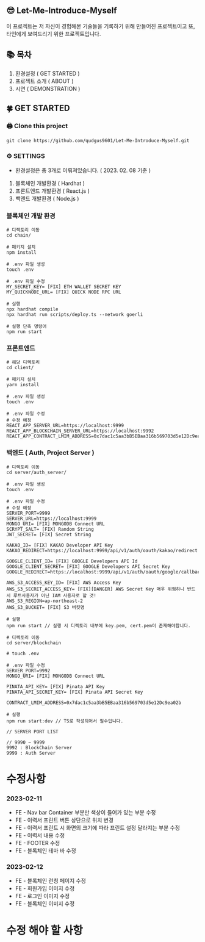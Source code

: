 ## 😎 Let-Me-Introduce-Myself

이 프로젝트는 저 자신이 경험해본 기술들을 기록하기 위해 만들어진 프로젝트이고
또, 타인에게 보여드리기 위한 프로젝트입니다.

## 📚 목차

1. 환경설정 ( GET STARTED )
2. 프로젝트 소개 ( ABOUT )
3. 시연 ( DEMONSTRATION )

## 🍀 GET STARTED

### 🖨️ Clone this project

```
git clone https://github.com/qudgus9601/Let-Me-Introduce-Myself.git
```

### ⚙️ SETTINGS

- 환경설정은 총 3개로 이뤄져있습니다. ( 2023. 02. 08 기준 )

1. 블록체인 개발환경 ( Hardhat )
2. 프론트엔드 개발환경 ( React.js )
3. 백엔드 개발환경 ( Node.js )

### 블록체인 개발 환경

```
# 디렉토리 이동
cd chain/

# 패키지 설치
npm install

# .env 파일 생성
touch .env

# .env 파일 수정
MY_SECRET_KEY= [FIX] ETH WALLET SECRET KEY
MY_QUICKNODE_URL= [FIX] QUICK NODE RPC URL

# 실행
npx hardhat compile
npx hardhat run scripts/deploy.ts --network goerli

# 실행 단축 명령어
npm run start

```

### 프론트엔드

```
# 해당 디렉토리
cd client/

# 패키지 설치
yarn install

# .env 파일 생성
touch .env

# .env 파일 수정
# 수정 예정
REACT_APP_SERVER_URL=https://localhost:9999
REACT_APP_BLOCKCHAIN_SERVER_URL=https://localhost:9992
REACT_APP_CONTRACT_LMIM_ADDRESS=0x7dac1c5aa3bB5EBaa316b569703d5e12Dc9ea02b
```

### 백엔드 ( Auth, Project Server )

```
# 디렉토리 이동
cd server/auth_server/

# .env 파일 생성
touch .env

# .env 파일 수정
# 수정 예정
SERVER_PORT=9999
SERVER_URL=https://localhost:9999
MONGO_URI= [FIX] MONGODB Connect URL
SCRYPT_SALT= [FIX] Random String
JWT_SECRET= [FIX] Secret String

KAKAO_ID= [FIX] KAKAO Developer API Key
KAKAO_REDIRECT=https://localhost:9999/api/v1/auth/oauth/kakao/redirect

GOOGLE_CLIENT_ID= [FIX] GOOGLE Developers API Id
GOOGLE_CLIENT_SECRET= [FIX] GOOGLE Developers API Secret Key
GOOGLE_REDIRECT=https://localhost:9999/api/v1/auth/oauth/google/callback

AWS_S3_ACCESS_KEY_ID= [FIX] AWS Access Key
AWS_S3_SECRET_ACCESS_KEY= [FIX][DANGER] AWS Secret Key 매우 위험하니 반드시 루트사용자가 아닌 IAM 사용자로 할 것!
AWS_S3_REGION=ap-northeast-2
AWS_S3_BUCKET= [FIX] S3 버킷명

# 실행
npm run start // 실행 시 디렉토리 내부에 key.pem, cert.pem이 존재해야합니다.

# 디렉토리 이동
cd server/blockchain

# touch .env

# .env 파일 수정
SERVER_PORT=9992
MONGO_URI= [FIX] MONGODB Connect URL

PINATA_API_KEY= [FIX] Pinata API Key
PINATA_API_SECRET_KEY= [FIX] Pinata API Secret Key

CONTRACT_LMIM_ADDRESS=0x7dac1c5aa3bB5EBaa316b569703d5e12Dc9ea02b

# 실행
npm run start:dev // TS로 작성되어서 필수입니다.

// SERVER PORT LIST

// 9990 ~ 9999
9992 : BlockChain Server
9999 : Auth Server
```

# 수정사항

### 2023-02-11

- FE - Nav bar Container 부분만 색상이 들어가 있는 부분 수정
- FE - 이력서 프린트 버튼 상단으로 위치 변경
- FE - 이력서 프린트 시 화면의 크기에 따라 프린트 설정 달라지는 부분 수정
- FE - 이력서 내용 수정
- FE - FOOTER 수정
- FE - 블록체인 테마 바 수정

### 2023-02-12

- FE - 블록체인 런칭 페이지 수정
- FE - 회원가입 이미지 수정
- FE - 로그인 이미지 수정
- FE - 블록체인 이미지 수정

# 수정 해야 할 사항
